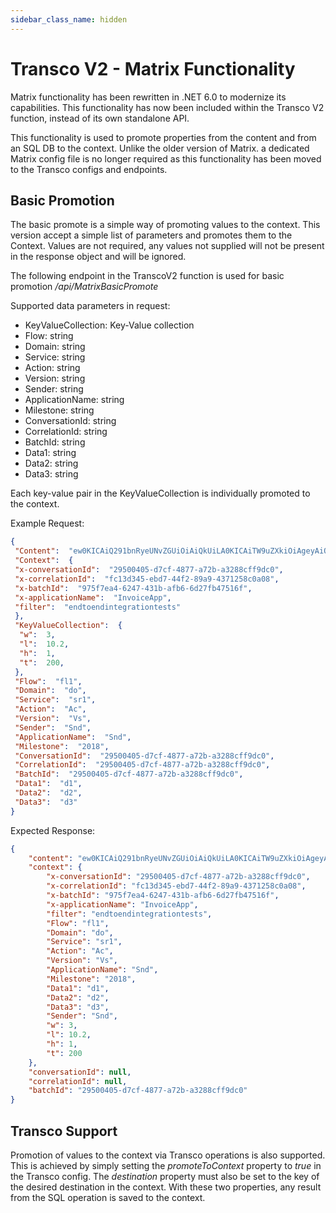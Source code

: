 ```yaml
---
sidebar_class_name: hidden
---
```


# Transco V2 - Matrix Functionality

Matrix functionality has been rewritten in .NET 6.0 to modernize its capabilities. This functionality has now been included within the Transco V2 function, instead of its own standalone API.

This functionality is used to promote properties from the content and from an SQL DB to the context. Unlike the older version of Matrix. a dedicated Matrix config file is no longer required as this functionality has been moved to the Transco configs and endpoints.

## Basic Promotion
The basic promote is a simple way of promoting values to the context. This version accept a simple list of parameters and promotes them to the Context. Values are not required, any values not supplied will not be present in the response object and will be ignored.

The following endpoint in the TranscoV2 function is used for basic promotion
_/api/MatrixBasicPromote_

Supported data parameters in request:

-   KeyValueCollection: Key-Value collection
-   Flow: string
-   Domain: string
-   Service: string
-   Action: string
-   Version: string
-   Sender: string
-   ApplicationName: string
-   Milestone: string
-   ConversationId: string
-   CorrelationId: string
-   BatchId: string
-   Data1: string
-   Data2: string
-   Data3: string

Each key-value pair in the KeyValueCollection is individually promoted to the context.


Example Request:
```json
{
 "Content":  "ew0KICAiQ291bnRyeUNvZGUiOiAiQkUiLA0KICAiTW9uZXkiOiAgeyAiQW1vdW50IjogIDUwLCAiQ3VycmVuY3kiOiAgIkdCUCIgIH0NCn0NCg==",
 "Context":  {
 "x-conversationId":  "29500405-d7cf-4877-a72b-a3288cff9dc0",
 "x-correlationId":  "fc13d345-ebd7-44f2-89a9-4371258c0a08",
 "x-batchId":  "975f7ea4-6247-431b-afb6-6d27fb47516f",
 "x-applicationName":  "InvoiceApp",
 "filter":  "endtoendintegrationtests"	    
 },   
 "KeyValueCollection":  {
  "w":  3,
  "l":  10.2,
  "h":  1,
  "t":  200,
 },
 "Flow":  "fl1",
 "Domain":  "do",
 "Service":  "sr1",
 "Action":  "Ac",
 "Version":  "Vs",
 "Sender":  "Snd",
 "ApplicationName":  "Snd",
 "Milestone":  "2018",
 "ConversationId":  "29500405-d7cf-4877-a72b-a3288cff9dc0",   
 "CorrelationId":  "29500405-d7cf-4877-a72b-a3288cff9dc0", 
 "BatchId":  "29500405-d7cf-4877-a72b-a3288cff9dc0",  
 "Data1":  "d1", 
 "Data2":  "d2", 
 "Data3":  "d3"
}
```

Expected Response:
```json
{
    "content": "ew0KICAiQ291bnRyeUNvZGUiOiAiQkUiLA0KICAiTW9uZXkiOiAgeyAiQW1vdW50IjogIDUwLCAiQ3VycmVuY3kiOiAgIkdCUCIgIH0NCn0NCg==",
    "context": {
        "x-conversationId": "29500405-d7cf-4877-a72b-a3288cff9dc0",
        "x-correlationId": "fc13d345-ebd7-44f2-89a9-4371258c0a08",
        "x-batchId": "975f7ea4-6247-431b-afb6-6d27fb47516f",
        "x-applicationName": "InvoiceApp",
        "filter": "endtoendintegrationtests",
        "Flow": "fl1",
        "Domain": "do",	    
        "Service": "sr1",
        "Action": "Ac",
        "Version": "Vs",
        "ApplicationName": "Snd",
        "Milestone": "2018",
        "Data1": "d1",
        "Data2": "d2",
        "Data3": "d3",
        "Sender": "Snd",
        "w": 3,
        "l": 10.2,
        "h": 1,
        "t": 200
    },
    "conversationId": null,
    "correlationId": null,
    "batchId": "29500405-d7cf-4877-a72b-a3288cff9dc0"
}
```

## Transco Support

Promotion of values to the context via Transco operations is also supported. This is achieved by simply setting the *promoteToContext* property to *true* in the Transco config. The *destination* property must also be set to the key of the desired destination in the context. With these two properties, any result from the SQL operation is saved to the context.
